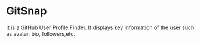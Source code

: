 # GitSnap
It is a GitHub User Profile Finder.
It displays key information of the user such as avatar, bio, followers,etc.
